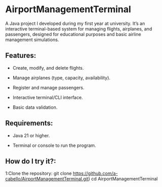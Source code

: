 <h1><strong>AirportManagementTerminal</h1></strong>

A Java project I developed during my first year at university. It’s an interactive terminal-based system for managing flights, airplanes, and passengers, designed for educational purposes and basic airline management simulations.

<h2><b>Features:</h2></b>

- Create, modify, and delete flights.

- Manage airplanes (type, capacity, availability).

- Register and manage passengers.

- Interactive terminal/CLI interface.

- Basic data validation.

<h2><b>Requirements:</h2></b>

- Java 21 or higher.

- Terminal or console to run the program.


<h2><b>How do I try it?:</h2></b>

1:Clone the repository:
git clone https://github.com/a-cabello/AirportManagementTerminal.git)
cd AirportManagementTerminal
